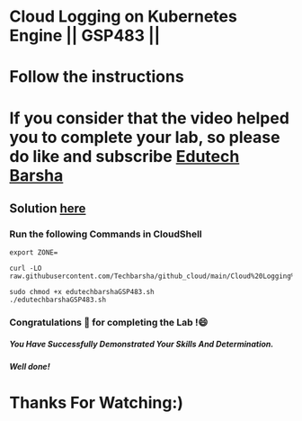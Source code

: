 # Cloud Logging on Kubernetes Engine || GSP483 ||

# Follow the instructions

# If you consider that the video helped you to complete your lab, so please do like and subscribe [Edutech Barsha](https://www.youtube.com/@edutechbarsha)
## Solution [here](https://youtu.be/ITLdXsePsMM)

### Run the following Commands in CloudShell

```
export ZONE=
```
```
curl -LO raw.githubusercontent.com/Techbarsha/github_cloud/main/Cloud%20Logging%20on%20Kubernetes%20Engine/edutechbarshaGSP483.sh

sudo chmod +x edutechbarshaGSP483.sh
./edutechbarshaGSP483.sh
```

### Congratulations 🎉 for completing the Lab !😄

##### *You Have Successfully Demonstrated Your Skills And Determination.*

#### *Well done!*

# Thanks For Watching:)
